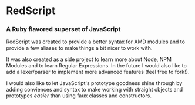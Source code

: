 # RedScript  
### A Ruby flavored superset of JavaScript

RedScript was created to provide a better syntax for AMD modules and to provide
a few aliases to make things a bit nicer to work with.

It was also created as a side project to learn more about Node, NPM Modules and
to learn Regular Expressions. In the future I would also like to add a
lexer/parser to implement more advanced features (feel free to fork!).

I would also like to let JavaScript's prototype goodness shine through by adding
conviences and syntax to make working with straight objects and prototypes
*easier* than using faux classes and constructors.


